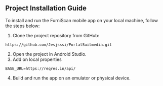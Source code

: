 ## Project Installation Guide
To install and run the FurniScan mobile app on your local machine, follow the steps below:

1. Clone the project repository from GitHub:
```
https://github.com/Jesjsssi/PortalSuitmedia.git
```
2. Open the project in Android Studio.
3. Add on local properties
```
BASE_URL=https://reqres.in/api/
```

4. Build and run the app on an emulator or physical device.
